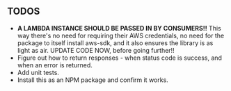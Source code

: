 ## TODOS

- **A LAMBDA INSTANCE SHOULD BE PASSED IN BY CONSUMERS!!** This way there's no need for requiring their AWS credentials,
  no need for the package to itself install aws-sdk, and it also ensures the library is as light as air. UPDATE CODE
  NOW, before going further!!
- Figure out how to return responses - when status code is success, and when an error is returned.
- Add unit tests.
- Install this as an NPM package and confirm it works.